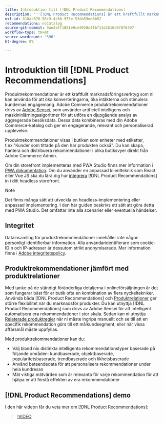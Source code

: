 ```yaml
---
title: Introduktion till [!DNL Product Recommendations]
description: '''[!DNL Product Recommendations] är ett kraftfullt marknadsföringsverktyg som ni kan använda för att öka konverteringarna, öka intäkterna och stimulera kundernas engagemang."'
exl-id: 818ac876-58c9-4c68-975e-53da59ed6b52
recommendations: noCatalog
source-git-commit: 9ae4aff1851e9ce9920c4fbf11d2616d6f0f6307
workflow-type: tm+mt
source-wordcount: '396'
ht-degree: 0%

---
```


# Introduktion till [!DNL Product Recommendations]

Produktrekommendationer är ett kraftfullt marknadsföringsverktyg som ni kan använda för att öka konverteringarna, öka intäkterna och stimulera kundernas engagemang. Adobe Commerce produktrekommendationer drivs av [Adobe Sensei](https://www.adobe.com/sensei.html), som använder artificiell intelligens och maskininlärningsalgoritmer för att utföra en djupgående analys av aggregerade besöksdata. Dessa data kombineras med din Adobe Commerce-katalog och ger en engagerande, relevant och personaliserad upplevelse.

Produktrekommendationer visas i butiken som enheter med etiketter, t.ex.&quot;Kunder som tittade på den här produkten också&quot;. Du kan skapa, hantera och distribuera rekommendationer i olika butiksvyer direkt från Adobe Commerce Admin.

Om din storefront implementeras med PWA Studio finns mer information i [PWA dokumentation](https://developer.adobe.com/commerce/pwa-studio/integrations/product-recommendations/). Om du använder en anpassad klientteknik som React eller Vue JS ska du lära dig hur [integrera](headless.md) [!DNL Product Recommendations] in i ditt headless storefront.

>[!NOTE]
>
>Det finns många sätt att utveckla en headless-implementering eller anpassad implementering. I den här guiden beskrivs ett sätt att göra detta med PWA Studio. Det omfattar inte alla scenarier eller eventuella händelser.

## Integritet

Datainsamling för produktrekommendationer innehåller inte någon personligt identifierbar information. Alla användaridentifierare som cookie-ID:n och IP-adresser är dessutom strikt anonymiserade. Mer information finns i [Adobe integritetspolicy](https://www.adobe.com/privacy/policy.html).

## Produktrekommendationer jämfört med produktrelationer

Med tanke på de ständigt föränderliga detaljerna i onlineförsäljningen är det som fungerar bäst för er butik ofta en kombination av flera nyckeltekniker. Använda båda [!DNL Product Recommendations] och [Produktrelationer](https://experienceleague.adobe.com/docs/commerce-admin/marketing/promotions/product-relationships/product-relationships.html) ger större flexibilitet när du marknadsför produkter. Du kan utnyttja [!DNL Product Recommendations] som drivs av Adobe Sensei för att intelligent automatisera era rekommendationer i stor skala. Sedan kan ni utnyttja [Relaterade produktregler](https://experienceleague.adobe.com/docs/commerce-admin/marketing/promotions/product-relationships/product-related-rules.html) när ni måste ingripa manuellt och se till att en specifik rekommendation görs till ett målkundsegment, eller när vissa affärsmål måste uppfyllas.

Med produktrekommendationer kan du:

- Välj bland nio distinkta intelligenta rekommendationstyper baserade på följande områden: kundbaserade, objektbaserade, popularitetsbaserade, trendbaserade och likhetsbaserade
- Använd beteendedata för att personalisera rekommendationer under hela kundresan
- Mät viktiga mätvärden som är relevanta för varje rekommendation för att hjälpa er att förstå effekten av era rekommendationer

## [!DNL Product Recommendations] demo

I den här videon får du veta mer om [!DNL Product Recommendations]:

>[!VIDEO](https://video.tv.adobe.com/v/343991?quality=12)

